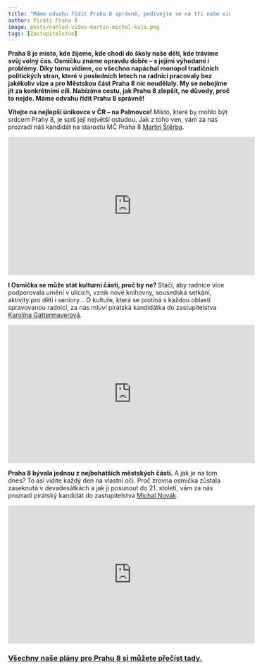 ```yaml
---
title: "Máme odvahu řídit Prahu 8 správně, podívejte se na tři naše videa"
author: Piráti Praha 8
image: posts/nahled-video-martin-michal-kaja.png
tags: [Zastupitelstvo]
---
```


**Praha 8 je místo, kde žijeme, kde chodí do školy naše děti, kde trávíme svůj volný čas. Osmičku známe opravdu dobře – s jejími výhodami i problémy. Díky tomu vidíme, co všechno napáchal monopol tradičních politických stran, které v posledních letech na radnici pracovaly bez jakékoliv vize a pro Městskou část Praha 8 nic neudělaly. My se nebojíme jít za konkrétními cíli. Nabízíme cestu, jak Prahu 8 zlepšit, ne důvody, proč to nejde. Máme odvahu řídit Prahu 8 správně!**

**Vítejte na nejlepší únikovce v ČR – na Palmovce!** Místo, které by mohlo být srdcem Prahy 8, je spíš její největší ostudou. Jak z toho ven, vám za nás prozradí náš kandidát na starostu MČ Praha 8 [Martin Štěrba](https://praha8.pirati.cz/lide/martin-sterba.html).

<iframe src="https://www.facebook.com/plugins/video.php?height=314&href=https%3A%2F%2Fwww.facebook.com%2Fpiratipraha8%2Fvideos%2F858904025486005%2F&show_text=false&width=560&t=0" width="560" height="314" style="border:none;overflow:hidden" scrolling="no" frameborder="0" allowfullscreen="true" allow="autoplay; clipboard-write; encrypted-media; picture-in-picture; web-share" allowFullScreen="true"></iframe>

**I Osmička se může stát kulturní částí, proč by ne?** Stačí, aby radnice více podporovala umění v ulicích, vznik nové knihovny, sousedská setkání, aktivity pro děti i seniory… O kultuře, která se protíná s každou oblastí spravovanou radnicí, za nás mluví pirátská kandidátka do zastupitelstva [Karolína Gattermayerová](https://praha8.pirati.cz/lide/karolina-gattermayerova.html).

<iframe src="https://www.facebook.com/plugins/video.php?height=314&href=https%3A%2F%2Fwww.facebook.com%2Fpiratipraha8%2Fvideos%2F4033193780239891%2F&show_text=false&width=560&t=0" width="560" height="314" style="border:none;overflow:hidden" scrolling="no" frameborder="0" allowfullscreen="true" allow="autoplay; clipboard-write; encrypted-media; picture-in-picture; web-share" allowFullScreen="true"></iframe>

**Praha 8 bývala jednou z nejbohatších městských částí.** A jak je na tom dnes? To asi vidíte každý den na vlastní oči. Proč zrovna osmička zůstala zaseknutá v devadesátkách a jak ji posunout do 21. století, vám za nás prozradí pirátský kandidát do zastupitelstva [Michal Novák](https://praha8.pirati.cz/lide/michal-novak.html).

<iframe src="https://www.facebook.com/plugins/video.php?height=314&href=https%3A%2F%2Fwww.facebook.com%2Fpiratipraha8%2Fvideos%2F473023674874980%2F&show_text=false&width=560&t=0" width="560" height="314" style="border:none;overflow:hidden" scrolling="no" frameborder="0" allowfullscreen="true" allow="autoplay; clipboard-write; encrypted-media; picture-in-picture; web-share" allowFullScreen="true"></iframe>

### [Všechny naše plány pro Prahu 8 si můžete přečíst tady.](https://praha8.pirati.cz/volby/2022-komunalni.html?pohled=program)
